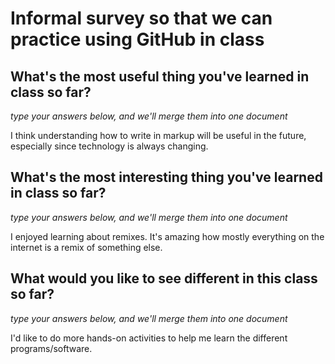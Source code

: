 # Informal survey so that we can practice using GitHub in class

## What's the most useful thing you've learned in class so far?
_type your answers below, and we'll merge them into one document_

I think understanding how to write in markup will be useful in the future, especially since technology is always changing.

## What's the most interesting thing you've learned in class so far? 
_type your answers below, and we'll merge them into one document_

I enjoyed learning about remixes. It's amazing how mostly everything on the internet is a remix of something else.

## What would you like to see different in this class so far?
_type your answers below, and we'll merge them into one document_

I'd like to do more hands-on activities to help me learn the different programs/software.
